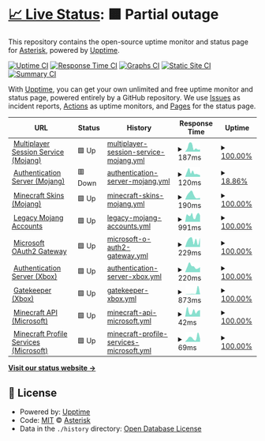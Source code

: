 # [📈 Live Status](https://ast3risk-ops.github.io/lapsus-status): <!--live status--> **🟧 Partial outage**

This repository contains the open-source uptime monitor and status page for [Asterisk](https://ast3risk-ops.carrd.co), powered by [Upptime](https://github.com/upptime/upptime).

[![Uptime CI](https://github.com/ast3risk-ops/lapsus-status/workflows/Uptime%20CI/badge.svg)](https://github.com/ast3risk-ops/lapsus-status/actions?query=workflow%3A%22Uptime+CI%22)
[![Response Time CI](https://github.com/ast3risk-ops/lapsus-status/workflows/Response%20Time%20CI/badge.svg)](https://github.com/ast3risk-ops/lapsus-status/actions?query=workflow%3A%22Response+Time+CI%22)
[![Graphs CI](https://github.com/ast3risk-ops/lapsus-status/workflows/Graphs%20CI/badge.svg)](https://github.com/ast3risk-ops/lapsus-status/actions?query=workflow%3A%22Graphs+CI%22)
[![Static Site CI](https://github.com/ast3risk-ops/lapsus-status/workflows/Static%20Site%20CI/badge.svg)](https://github.com/ast3risk-ops/lapsus-status/actions?query=workflow%3A%22Static+Site+CI%22)
[![Summary CI](https://github.com/ast3risk-ops/lapsus-status/workflows/Summary%20CI/badge.svg)](https://github.com/ast3risk-ops/lapsus-status/actions?query=workflow%3A%22Summary+CI%22)

With [Upptime](https://upptime.js.org), you can get your own unlimited and free uptime monitor and status page, powered entirely by a GitHub repository. We use [Issues](https://github.com/ast3risk-ops/lapsus-status/issues) as incident reports, [Actions](https://github.com/ast3risk-ops/lapsus-status/actions) as uptime monitors, and [Pages](https://ast3risk-ops.github.io/lapsus-status) for the status page.

<!--start: status pages-->
<!-- This summary is generated by Upptime (https://github.com/upptime/upptime) -->
<!-- Do not edit this manually, your changes will be overwritten -->
<!-- prettier-ignore -->
| URL | Status | History | Response Time | Uptime |
| --- | ------ | ------- | ------------- | ------ |
| <img alt="" src="https://icons.duckduckgo.com/ip3/session.minecraft.net.ico" height="13"> [Multiplayer Session Service (Mojang)](https://session.minecraft.net) | 🟩 Up | [multiplayer-session-service-mojang.yml](https://github.com/Ast3risk-ops/lapsus-status/commits/HEAD/history/multiplayer-session-service-mojang.yml) | <details><summary><img alt="Response time graph" src="./graphs/multiplayer-session-service-mojang/response-time-week.png" height="20"> 187ms</summary><br><a href="https://ast3risk-ops.github.io/lapsus-status/history/multiplayer-session-service-mojang"><img alt="Response time 199" src="https://img.shields.io/endpoint?url=https%3A%2F%2Fraw.githubusercontent.com%2FAst3risk-ops%2Flapsus-status%2FHEAD%2Fapi%2Fmultiplayer-session-service-mojang%2Fresponse-time.json"></a><br><a href="https://ast3risk-ops.github.io/lapsus-status/history/multiplayer-session-service-mojang"><img alt="24-hour response time 93" src="https://img.shields.io/endpoint?url=https%3A%2F%2Fraw.githubusercontent.com%2FAst3risk-ops%2Flapsus-status%2FHEAD%2Fapi%2Fmultiplayer-session-service-mojang%2Fresponse-time-day.json"></a><br><a href="https://ast3risk-ops.github.io/lapsus-status/history/multiplayer-session-service-mojang"><img alt="7-day response time 187" src="https://img.shields.io/endpoint?url=https%3A%2F%2Fraw.githubusercontent.com%2FAst3risk-ops%2Flapsus-status%2FHEAD%2Fapi%2Fmultiplayer-session-service-mojang%2Fresponse-time-week.json"></a><br><a href="https://ast3risk-ops.github.io/lapsus-status/history/multiplayer-session-service-mojang"><img alt="30-day response time 175" src="https://img.shields.io/endpoint?url=https%3A%2F%2Fraw.githubusercontent.com%2FAst3risk-ops%2Flapsus-status%2FHEAD%2Fapi%2Fmultiplayer-session-service-mojang%2Fresponse-time-month.json"></a><br><a href="https://ast3risk-ops.github.io/lapsus-status/history/multiplayer-session-service-mojang"><img alt="1-year response time 199" src="https://img.shields.io/endpoint?url=https%3A%2F%2Fraw.githubusercontent.com%2FAst3risk-ops%2Flapsus-status%2FHEAD%2Fapi%2Fmultiplayer-session-service-mojang%2Fresponse-time-year.json"></a></details> | <details><summary><a href="https://ast3risk-ops.github.io/lapsus-status/history/multiplayer-session-service-mojang">100.00%</a></summary><a href="https://ast3risk-ops.github.io/lapsus-status/history/multiplayer-session-service-mojang"><img alt="All-time uptime 99.93%" src="https://img.shields.io/endpoint?url=https%3A%2F%2Fraw.githubusercontent.com%2FAst3risk-ops%2Flapsus-status%2FHEAD%2Fapi%2Fmultiplayer-session-service-mojang%2Fuptime.json"></a><br><a href="https://ast3risk-ops.github.io/lapsus-status/history/multiplayer-session-service-mojang"><img alt="24-hour uptime 100.00%" src="https://img.shields.io/endpoint?url=https%3A%2F%2Fraw.githubusercontent.com%2FAst3risk-ops%2Flapsus-status%2FHEAD%2Fapi%2Fmultiplayer-session-service-mojang%2Fuptime-day.json"></a><br><a href="https://ast3risk-ops.github.io/lapsus-status/history/multiplayer-session-service-mojang"><img alt="7-day uptime 100.00%" src="https://img.shields.io/endpoint?url=https%3A%2F%2Fraw.githubusercontent.com%2FAst3risk-ops%2Flapsus-status%2FHEAD%2Fapi%2Fmultiplayer-session-service-mojang%2Fuptime-week.json"></a><br><a href="https://ast3risk-ops.github.io/lapsus-status/history/multiplayer-session-service-mojang"><img alt="30-day uptime 100.00%" src="https://img.shields.io/endpoint?url=https%3A%2F%2Fraw.githubusercontent.com%2FAst3risk-ops%2Flapsus-status%2FHEAD%2Fapi%2Fmultiplayer-session-service-mojang%2Fuptime-month.json"></a><br><a href="https://ast3risk-ops.github.io/lapsus-status/history/multiplayer-session-service-mojang"><img alt="1-year uptime 99.93%" src="https://img.shields.io/endpoint?url=https%3A%2F%2Fraw.githubusercontent.com%2FAst3risk-ops%2Flapsus-status%2FHEAD%2Fapi%2Fmultiplayer-session-service-mojang%2Fuptime-year.json"></a></details>
| <img alt="" src="https://icons.duckduckgo.com/ip3/authserver.mojang.com.ico" height="13"> [Authentication Server (Mojang)](https://authserver.mojang.com) | 🟥 Down | [authentication-server-mojang.yml](https://github.com/Ast3risk-ops/lapsus-status/commits/HEAD/history/authentication-server-mojang.yml) | <details><summary><img alt="Response time graph" src="./graphs/authentication-server-mojang/response-time-week.png" height="20"> 120ms</summary><br><a href="https://ast3risk-ops.github.io/lapsus-status/history/authentication-server-mojang"><img alt="Response time 249" src="https://img.shields.io/endpoint?url=https%3A%2F%2Fraw.githubusercontent.com%2FAst3risk-ops%2Flapsus-status%2FHEAD%2Fapi%2Fauthentication-server-mojang%2Fresponse-time.json"></a><br><a href="https://ast3risk-ops.github.io/lapsus-status/history/authentication-server-mojang"><img alt="24-hour response time 49" src="https://img.shields.io/endpoint?url=https%3A%2F%2Fraw.githubusercontent.com%2FAst3risk-ops%2Flapsus-status%2FHEAD%2Fapi%2Fauthentication-server-mojang%2Fresponse-time-day.json"></a><br><a href="https://ast3risk-ops.github.io/lapsus-status/history/authentication-server-mojang"><img alt="7-day response time 120" src="https://img.shields.io/endpoint?url=https%3A%2F%2Fraw.githubusercontent.com%2FAst3risk-ops%2Flapsus-status%2FHEAD%2Fapi%2Fauthentication-server-mojang%2Fresponse-time-week.json"></a><br><a href="https://ast3risk-ops.github.io/lapsus-status/history/authentication-server-mojang"><img alt="30-day response time 186" src="https://img.shields.io/endpoint?url=https%3A%2F%2Fraw.githubusercontent.com%2FAst3risk-ops%2Flapsus-status%2FHEAD%2Fapi%2Fauthentication-server-mojang%2Fresponse-time-month.json"></a><br><a href="https://ast3risk-ops.github.io/lapsus-status/history/authentication-server-mojang"><img alt="1-year response time 249" src="https://img.shields.io/endpoint?url=https%3A%2F%2Fraw.githubusercontent.com%2FAst3risk-ops%2Flapsus-status%2FHEAD%2Fapi%2Fauthentication-server-mojang%2Fresponse-time-year.json"></a></details> | <details><summary><a href="https://ast3risk-ops.github.io/lapsus-status/history/authentication-server-mojang">18.86%</a></summary><a href="https://ast3risk-ops.github.io/lapsus-status/history/authentication-server-mojang"><img alt="All-time uptime 93.09%" src="https://img.shields.io/endpoint?url=https%3A%2F%2Fraw.githubusercontent.com%2FAst3risk-ops%2Flapsus-status%2FHEAD%2Fapi%2Fauthentication-server-mojang%2Fuptime.json"></a><br><a href="https://ast3risk-ops.github.io/lapsus-status/history/authentication-server-mojang"><img alt="24-hour uptime 0.00%" src="https://img.shields.io/endpoint?url=https%3A%2F%2Fraw.githubusercontent.com%2FAst3risk-ops%2Flapsus-status%2FHEAD%2Fapi%2Fauthentication-server-mojang%2Fuptime-day.json"></a><br><a href="https://ast3risk-ops.github.io/lapsus-status/history/authentication-server-mojang"><img alt="7-day uptime 18.86%" src="https://img.shields.io/endpoint?url=https%3A%2F%2Fraw.githubusercontent.com%2FAst3risk-ops%2Flapsus-status%2FHEAD%2Fapi%2Fauthentication-server-mojang%2Fuptime-week.json"></a><br><a href="https://ast3risk-ops.github.io/lapsus-status/history/authentication-server-mojang"><img alt="30-day uptime 81.33%" src="https://img.shields.io/endpoint?url=https%3A%2F%2Fraw.githubusercontent.com%2FAst3risk-ops%2Flapsus-status%2FHEAD%2Fapi%2Fauthentication-server-mojang%2Fuptime-month.json"></a><br><a href="https://ast3risk-ops.github.io/lapsus-status/history/authentication-server-mojang"><img alt="1-year uptime 93.09%" src="https://img.shields.io/endpoint?url=https%3A%2F%2Fraw.githubusercontent.com%2FAst3risk-ops%2Flapsus-status%2FHEAD%2Fapi%2Fauthentication-server-mojang%2Fuptime-year.json"></a></details>
| <img alt="" src="https://icons.duckduckgo.com/ip3/textures.minecraft.net.ico" height="13"> [Minecraft Skins (Mojang)](https://textures.minecraft.net) | 🟩 Up | [minecraft-skins-mojang.yml](https://github.com/Ast3risk-ops/lapsus-status/commits/HEAD/history/minecraft-skins-mojang.yml) | <details><summary><img alt="Response time graph" src="./graphs/minecraft-skins-mojang/response-time-week.png" height="20"> 190ms</summary><br><a href="https://ast3risk-ops.github.io/lapsus-status/history/minecraft-skins-mojang"><img alt="Response time 179" src="https://img.shields.io/endpoint?url=https%3A%2F%2Fraw.githubusercontent.com%2FAst3risk-ops%2Flapsus-status%2FHEAD%2Fapi%2Fminecraft-skins-mojang%2Fresponse-time.json"></a><br><a href="https://ast3risk-ops.github.io/lapsus-status/history/minecraft-skins-mojang"><img alt="24-hour response time 70" src="https://img.shields.io/endpoint?url=https%3A%2F%2Fraw.githubusercontent.com%2FAst3risk-ops%2Flapsus-status%2FHEAD%2Fapi%2Fminecraft-skins-mojang%2Fresponse-time-day.json"></a><br><a href="https://ast3risk-ops.github.io/lapsus-status/history/minecraft-skins-mojang"><img alt="7-day response time 190" src="https://img.shields.io/endpoint?url=https%3A%2F%2Fraw.githubusercontent.com%2FAst3risk-ops%2Flapsus-status%2FHEAD%2Fapi%2Fminecraft-skins-mojang%2Fresponse-time-week.json"></a><br><a href="https://ast3risk-ops.github.io/lapsus-status/history/minecraft-skins-mojang"><img alt="30-day response time 171" src="https://img.shields.io/endpoint?url=https%3A%2F%2Fraw.githubusercontent.com%2FAst3risk-ops%2Flapsus-status%2FHEAD%2Fapi%2Fminecraft-skins-mojang%2Fresponse-time-month.json"></a><br><a href="https://ast3risk-ops.github.io/lapsus-status/history/minecraft-skins-mojang"><img alt="1-year response time 179" src="https://img.shields.io/endpoint?url=https%3A%2F%2Fraw.githubusercontent.com%2FAst3risk-ops%2Flapsus-status%2FHEAD%2Fapi%2Fminecraft-skins-mojang%2Fresponse-time-year.json"></a></details> | <details><summary><a href="https://ast3risk-ops.github.io/lapsus-status/history/minecraft-skins-mojang">100.00%</a></summary><a href="https://ast3risk-ops.github.io/lapsus-status/history/minecraft-skins-mojang"><img alt="All-time uptime 99.86%" src="https://img.shields.io/endpoint?url=https%3A%2F%2Fraw.githubusercontent.com%2FAst3risk-ops%2Flapsus-status%2FHEAD%2Fapi%2Fminecraft-skins-mojang%2Fuptime.json"></a><br><a href="https://ast3risk-ops.github.io/lapsus-status/history/minecraft-skins-mojang"><img alt="24-hour uptime 100.00%" src="https://img.shields.io/endpoint?url=https%3A%2F%2Fraw.githubusercontent.com%2FAst3risk-ops%2Flapsus-status%2FHEAD%2Fapi%2Fminecraft-skins-mojang%2Fuptime-day.json"></a><br><a href="https://ast3risk-ops.github.io/lapsus-status/history/minecraft-skins-mojang"><img alt="7-day uptime 100.00%" src="https://img.shields.io/endpoint?url=https%3A%2F%2Fraw.githubusercontent.com%2FAst3risk-ops%2Flapsus-status%2FHEAD%2Fapi%2Fminecraft-skins-mojang%2Fuptime-week.json"></a><br><a href="https://ast3risk-ops.github.io/lapsus-status/history/minecraft-skins-mojang"><img alt="30-day uptime 100.00%" src="https://img.shields.io/endpoint?url=https%3A%2F%2Fraw.githubusercontent.com%2FAst3risk-ops%2Flapsus-status%2FHEAD%2Fapi%2Fminecraft-skins-mojang%2Fuptime-month.json"></a><br><a href="https://ast3risk-ops.github.io/lapsus-status/history/minecraft-skins-mojang"><img alt="1-year uptime 99.86%" src="https://img.shields.io/endpoint?url=https%3A%2F%2Fraw.githubusercontent.com%2FAst3risk-ops%2Flapsus-status%2FHEAD%2Fapi%2Fminecraft-skins-mojang%2Fuptime-year.json"></a></details>
| <img alt="" src="https://icons.duckduckgo.com/ip3/account.mojang.com.ico" height="13"> [Legacy Mojang Accounts](https://account.mojang.com/login) | 🟩 Up | [legacy-mojang-accounts.yml](https://github.com/Ast3risk-ops/lapsus-status/commits/HEAD/history/legacy-mojang-accounts.yml) | <details><summary><img alt="Response time graph" src="./graphs/legacy-mojang-accounts/response-time-week.png" height="20"> 991ms</summary><br><a href="https://ast3risk-ops.github.io/lapsus-status/history/legacy-mojang-accounts"><img alt="Response time 214" src="https://img.shields.io/endpoint?url=https%3A%2F%2Fraw.githubusercontent.com%2FAst3risk-ops%2Flapsus-status%2FHEAD%2Fapi%2Flegacy-mojang-accounts%2Fresponse-time.json"></a><br><a href="https://ast3risk-ops.github.io/lapsus-status/history/legacy-mojang-accounts"><img alt="24-hour response time 1007" src="https://img.shields.io/endpoint?url=https%3A%2F%2Fraw.githubusercontent.com%2FAst3risk-ops%2Flapsus-status%2FHEAD%2Fapi%2Flegacy-mojang-accounts%2Fresponse-time-day.json"></a><br><a href="https://ast3risk-ops.github.io/lapsus-status/history/legacy-mojang-accounts"><img alt="7-day response time 991" src="https://img.shields.io/endpoint?url=https%3A%2F%2Fraw.githubusercontent.com%2FAst3risk-ops%2Flapsus-status%2FHEAD%2Fapi%2Flegacy-mojang-accounts%2Fresponse-time-week.json"></a><br><a href="https://ast3risk-ops.github.io/lapsus-status/history/legacy-mojang-accounts"><img alt="30-day response time 373" src="https://img.shields.io/endpoint?url=https%3A%2F%2Fraw.githubusercontent.com%2FAst3risk-ops%2Flapsus-status%2FHEAD%2Fapi%2Flegacy-mojang-accounts%2Fresponse-time-month.json"></a><br><a href="https://ast3risk-ops.github.io/lapsus-status/history/legacy-mojang-accounts"><img alt="1-year response time 214" src="https://img.shields.io/endpoint?url=https%3A%2F%2Fraw.githubusercontent.com%2FAst3risk-ops%2Flapsus-status%2FHEAD%2Fapi%2Flegacy-mojang-accounts%2Fresponse-time-year.json"></a></details> | <details><summary><a href="https://ast3risk-ops.github.io/lapsus-status/history/legacy-mojang-accounts">100.00%</a></summary><a href="https://ast3risk-ops.github.io/lapsus-status/history/legacy-mojang-accounts"><img alt="All-time uptime 100.00%" src="https://img.shields.io/endpoint?url=https%3A%2F%2Fraw.githubusercontent.com%2FAst3risk-ops%2Flapsus-status%2FHEAD%2Fapi%2Flegacy-mojang-accounts%2Fuptime.json"></a><br><a href="https://ast3risk-ops.github.io/lapsus-status/history/legacy-mojang-accounts"><img alt="24-hour uptime 100.00%" src="https://img.shields.io/endpoint?url=https%3A%2F%2Fraw.githubusercontent.com%2FAst3risk-ops%2Flapsus-status%2FHEAD%2Fapi%2Flegacy-mojang-accounts%2Fuptime-day.json"></a><br><a href="https://ast3risk-ops.github.io/lapsus-status/history/legacy-mojang-accounts"><img alt="7-day uptime 100.00%" src="https://img.shields.io/endpoint?url=https%3A%2F%2Fraw.githubusercontent.com%2FAst3risk-ops%2Flapsus-status%2FHEAD%2Fapi%2Flegacy-mojang-accounts%2Fuptime-week.json"></a><br><a href="https://ast3risk-ops.github.io/lapsus-status/history/legacy-mojang-accounts"><img alt="30-day uptime 100.00%" src="https://img.shields.io/endpoint?url=https%3A%2F%2Fraw.githubusercontent.com%2FAst3risk-ops%2Flapsus-status%2FHEAD%2Fapi%2Flegacy-mojang-accounts%2Fuptime-month.json"></a><br><a href="https://ast3risk-ops.github.io/lapsus-status/history/legacy-mojang-accounts"><img alt="1-year uptime 100.00%" src="https://img.shields.io/endpoint?url=https%3A%2F%2Fraw.githubusercontent.com%2FAst3risk-ops%2Flapsus-status%2FHEAD%2Fapi%2Flegacy-mojang-accounts%2Fuptime-year.json"></a></details>
| <img alt="" src="https://icons.duckduckgo.com/ip3/login.microsoftonline.com.ico" height="13"> [Microsoft OAuth2 Gateway](https://login.microsoftonline.com/consumers/oauth2/v2.0/token) | 🟩 Up | [microsoft-o-auth2-gateway.yml](https://github.com/Ast3risk-ops/lapsus-status/commits/HEAD/history/microsoft-o-auth2-gateway.yml) | <details><summary><img alt="Response time graph" src="./graphs/microsoft-o-auth2-gateway/response-time-week.png" height="20"> 229ms</summary><br><a href="https://ast3risk-ops.github.io/lapsus-status/history/microsoft-o-auth2-gateway"><img alt="Response time 178" src="https://img.shields.io/endpoint?url=https%3A%2F%2Fraw.githubusercontent.com%2FAst3risk-ops%2Flapsus-status%2FHEAD%2Fapi%2Fmicrosoft-o-auth2-gateway%2Fresponse-time.json"></a><br><a href="https://ast3risk-ops.github.io/lapsus-status/history/microsoft-o-auth2-gateway"><img alt="24-hour response time 315" src="https://img.shields.io/endpoint?url=https%3A%2F%2Fraw.githubusercontent.com%2FAst3risk-ops%2Flapsus-status%2FHEAD%2Fapi%2Fmicrosoft-o-auth2-gateway%2Fresponse-time-day.json"></a><br><a href="https://ast3risk-ops.github.io/lapsus-status/history/microsoft-o-auth2-gateway"><img alt="7-day response time 229" src="https://img.shields.io/endpoint?url=https%3A%2F%2Fraw.githubusercontent.com%2FAst3risk-ops%2Flapsus-status%2FHEAD%2Fapi%2Fmicrosoft-o-auth2-gateway%2Fresponse-time-week.json"></a><br><a href="https://ast3risk-ops.github.io/lapsus-status/history/microsoft-o-auth2-gateway"><img alt="30-day response time 211" src="https://img.shields.io/endpoint?url=https%3A%2F%2Fraw.githubusercontent.com%2FAst3risk-ops%2Flapsus-status%2FHEAD%2Fapi%2Fmicrosoft-o-auth2-gateway%2Fresponse-time-month.json"></a><br><a href="https://ast3risk-ops.github.io/lapsus-status/history/microsoft-o-auth2-gateway"><img alt="1-year response time 178" src="https://img.shields.io/endpoint?url=https%3A%2F%2Fraw.githubusercontent.com%2FAst3risk-ops%2Flapsus-status%2FHEAD%2Fapi%2Fmicrosoft-o-auth2-gateway%2Fresponse-time-year.json"></a></details> | <details><summary><a href="https://ast3risk-ops.github.io/lapsus-status/history/microsoft-o-auth2-gateway">100.00%</a></summary><a href="https://ast3risk-ops.github.io/lapsus-status/history/microsoft-o-auth2-gateway"><img alt="All-time uptime 100.00%" src="https://img.shields.io/endpoint?url=https%3A%2F%2Fraw.githubusercontent.com%2FAst3risk-ops%2Flapsus-status%2FHEAD%2Fapi%2Fmicrosoft-o-auth2-gateway%2Fuptime.json"></a><br><a href="https://ast3risk-ops.github.io/lapsus-status/history/microsoft-o-auth2-gateway"><img alt="24-hour uptime 100.00%" src="https://img.shields.io/endpoint?url=https%3A%2F%2Fraw.githubusercontent.com%2FAst3risk-ops%2Flapsus-status%2FHEAD%2Fapi%2Fmicrosoft-o-auth2-gateway%2Fuptime-day.json"></a><br><a href="https://ast3risk-ops.github.io/lapsus-status/history/microsoft-o-auth2-gateway"><img alt="7-day uptime 100.00%" src="https://img.shields.io/endpoint?url=https%3A%2F%2Fraw.githubusercontent.com%2FAst3risk-ops%2Flapsus-status%2FHEAD%2Fapi%2Fmicrosoft-o-auth2-gateway%2Fuptime-week.json"></a><br><a href="https://ast3risk-ops.github.io/lapsus-status/history/microsoft-o-auth2-gateway"><img alt="30-day uptime 100.00%" src="https://img.shields.io/endpoint?url=https%3A%2F%2Fraw.githubusercontent.com%2FAst3risk-ops%2Flapsus-status%2FHEAD%2Fapi%2Fmicrosoft-o-auth2-gateway%2Fuptime-month.json"></a><br><a href="https://ast3risk-ops.github.io/lapsus-status/history/microsoft-o-auth2-gateway"><img alt="1-year uptime 100.00%" src="https://img.shields.io/endpoint?url=https%3A%2F%2Fraw.githubusercontent.com%2FAst3risk-ops%2Flapsus-status%2FHEAD%2Fapi%2Fmicrosoft-o-auth2-gateway%2Fuptime-year.json"></a></details>
| <img alt="" src="https://icons.duckduckgo.com/ip3/user.auth.xboxlive.com.ico" height="13"> [Authentication Server (Xbox)](https://user.auth.xboxlive.com/user/authenticate) | 🟩 Up | [authentication-server-xbox.yml](https://github.com/Ast3risk-ops/lapsus-status/commits/HEAD/history/authentication-server-xbox.yml) | <details><summary><img alt="Response time graph" src="./graphs/authentication-server-xbox/response-time-week.png" height="20"> 220ms</summary><br><a href="https://ast3risk-ops.github.io/lapsus-status/history/authentication-server-xbox"><img alt="Response time 248" src="https://img.shields.io/endpoint?url=https%3A%2F%2Fraw.githubusercontent.com%2FAst3risk-ops%2Flapsus-status%2FHEAD%2Fapi%2Fauthentication-server-xbox%2Fresponse-time.json"></a><br><a href="https://ast3risk-ops.github.io/lapsus-status/history/authentication-server-xbox"><img alt="24-hour response time 193" src="https://img.shields.io/endpoint?url=https%3A%2F%2Fraw.githubusercontent.com%2FAst3risk-ops%2Flapsus-status%2FHEAD%2Fapi%2Fauthentication-server-xbox%2Fresponse-time-day.json"></a><br><a href="https://ast3risk-ops.github.io/lapsus-status/history/authentication-server-xbox"><img alt="7-day response time 220" src="https://img.shields.io/endpoint?url=https%3A%2F%2Fraw.githubusercontent.com%2FAst3risk-ops%2Flapsus-status%2FHEAD%2Fapi%2Fauthentication-server-xbox%2Fresponse-time-week.json"></a><br><a href="https://ast3risk-ops.github.io/lapsus-status/history/authentication-server-xbox"><img alt="30-day response time 241" src="https://img.shields.io/endpoint?url=https%3A%2F%2Fraw.githubusercontent.com%2FAst3risk-ops%2Flapsus-status%2FHEAD%2Fapi%2Fauthentication-server-xbox%2Fresponse-time-month.json"></a><br><a href="https://ast3risk-ops.github.io/lapsus-status/history/authentication-server-xbox"><img alt="1-year response time 248" src="https://img.shields.io/endpoint?url=https%3A%2F%2Fraw.githubusercontent.com%2FAst3risk-ops%2Flapsus-status%2FHEAD%2Fapi%2Fauthentication-server-xbox%2Fresponse-time-year.json"></a></details> | <details><summary><a href="https://ast3risk-ops.github.io/lapsus-status/history/authentication-server-xbox">100.00%</a></summary><a href="https://ast3risk-ops.github.io/lapsus-status/history/authentication-server-xbox"><img alt="All-time uptime 99.93%" src="https://img.shields.io/endpoint?url=https%3A%2F%2Fraw.githubusercontent.com%2FAst3risk-ops%2Flapsus-status%2FHEAD%2Fapi%2Fauthentication-server-xbox%2Fuptime.json"></a><br><a href="https://ast3risk-ops.github.io/lapsus-status/history/authentication-server-xbox"><img alt="24-hour uptime 100.00%" src="https://img.shields.io/endpoint?url=https%3A%2F%2Fraw.githubusercontent.com%2FAst3risk-ops%2Flapsus-status%2FHEAD%2Fapi%2Fauthentication-server-xbox%2Fuptime-day.json"></a><br><a href="https://ast3risk-ops.github.io/lapsus-status/history/authentication-server-xbox"><img alt="7-day uptime 100.00%" src="https://img.shields.io/endpoint?url=https%3A%2F%2Fraw.githubusercontent.com%2FAst3risk-ops%2Flapsus-status%2FHEAD%2Fapi%2Fauthentication-server-xbox%2Fuptime-week.json"></a><br><a href="https://ast3risk-ops.github.io/lapsus-status/history/authentication-server-xbox"><img alt="30-day uptime 100.00%" src="https://img.shields.io/endpoint?url=https%3A%2F%2Fraw.githubusercontent.com%2FAst3risk-ops%2Flapsus-status%2FHEAD%2Fapi%2Fauthentication-server-xbox%2Fuptime-month.json"></a><br><a href="https://ast3risk-ops.github.io/lapsus-status/history/authentication-server-xbox"><img alt="1-year uptime 99.93%" src="https://img.shields.io/endpoint?url=https%3A%2F%2Fraw.githubusercontent.com%2FAst3risk-ops%2Flapsus-status%2FHEAD%2Fapi%2Fauthentication-server-xbox%2Fuptime-year.json"></a></details>
| <img alt="" src="https://icons.duckduckgo.com/ip3/xsts.auth.xboxlive.com.ico" height="13"> [Gatekeeper (Xbox)](https://xsts.auth.xboxlive.com/xsts/authorize) | 🟩 Up | [gatekeeper-xbox.yml](https://github.com/Ast3risk-ops/lapsus-status/commits/HEAD/history/gatekeeper-xbox.yml) | <details><summary><img alt="Response time graph" src="./graphs/gatekeeper-xbox/response-time-week.png" height="20"> 873ms</summary><br><a href="https://ast3risk-ops.github.io/lapsus-status/history/gatekeeper-xbox"><img alt="Response time 292" src="https://img.shields.io/endpoint?url=https%3A%2F%2Fraw.githubusercontent.com%2FAst3risk-ops%2Flapsus-status%2FHEAD%2Fapi%2Fgatekeeper-xbox%2Fresponse-time.json"></a><br><a href="https://ast3risk-ops.github.io/lapsus-status/history/gatekeeper-xbox"><img alt="24-hour response time 99" src="https://img.shields.io/endpoint?url=https%3A%2F%2Fraw.githubusercontent.com%2FAst3risk-ops%2Flapsus-status%2FHEAD%2Fapi%2Fgatekeeper-xbox%2Fresponse-time-day.json"></a><br><a href="https://ast3risk-ops.github.io/lapsus-status/history/gatekeeper-xbox"><img alt="7-day response time 873" src="https://img.shields.io/endpoint?url=https%3A%2F%2Fraw.githubusercontent.com%2FAst3risk-ops%2Flapsus-status%2FHEAD%2Fapi%2Fgatekeeper-xbox%2Fresponse-time-week.json"></a><br><a href="https://ast3risk-ops.github.io/lapsus-status/history/gatekeeper-xbox"><img alt="30-day response time 347" src="https://img.shields.io/endpoint?url=https%3A%2F%2Fraw.githubusercontent.com%2FAst3risk-ops%2Flapsus-status%2FHEAD%2Fapi%2Fgatekeeper-xbox%2Fresponse-time-month.json"></a><br><a href="https://ast3risk-ops.github.io/lapsus-status/history/gatekeeper-xbox"><img alt="1-year response time 292" src="https://img.shields.io/endpoint?url=https%3A%2F%2Fraw.githubusercontent.com%2FAst3risk-ops%2Flapsus-status%2FHEAD%2Fapi%2Fgatekeeper-xbox%2Fresponse-time-year.json"></a></details> | <details><summary><a href="https://ast3risk-ops.github.io/lapsus-status/history/gatekeeper-xbox">100.00%</a></summary><a href="https://ast3risk-ops.github.io/lapsus-status/history/gatekeeper-xbox"><img alt="All-time uptime 99.93%" src="https://img.shields.io/endpoint?url=https%3A%2F%2Fraw.githubusercontent.com%2FAst3risk-ops%2Flapsus-status%2FHEAD%2Fapi%2Fgatekeeper-xbox%2Fuptime.json"></a><br><a href="https://ast3risk-ops.github.io/lapsus-status/history/gatekeeper-xbox"><img alt="24-hour uptime 100.00%" src="https://img.shields.io/endpoint?url=https%3A%2F%2Fraw.githubusercontent.com%2FAst3risk-ops%2Flapsus-status%2FHEAD%2Fapi%2Fgatekeeper-xbox%2Fuptime-day.json"></a><br><a href="https://ast3risk-ops.github.io/lapsus-status/history/gatekeeper-xbox"><img alt="7-day uptime 100.00%" src="https://img.shields.io/endpoint?url=https%3A%2F%2Fraw.githubusercontent.com%2FAst3risk-ops%2Flapsus-status%2FHEAD%2Fapi%2Fgatekeeper-xbox%2Fuptime-week.json"></a><br><a href="https://ast3risk-ops.github.io/lapsus-status/history/gatekeeper-xbox"><img alt="30-day uptime 100.00%" src="https://img.shields.io/endpoint?url=https%3A%2F%2Fraw.githubusercontent.com%2FAst3risk-ops%2Flapsus-status%2FHEAD%2Fapi%2Fgatekeeper-xbox%2Fuptime-month.json"></a><br><a href="https://ast3risk-ops.github.io/lapsus-status/history/gatekeeper-xbox"><img alt="1-year uptime 99.93%" src="https://img.shields.io/endpoint?url=https%3A%2F%2Fraw.githubusercontent.com%2FAst3risk-ops%2Flapsus-status%2FHEAD%2Fapi%2Fgatekeeper-xbox%2Fuptime-year.json"></a></details>
| <img alt="" src="https://icons.duckduckgo.com/ip3/api.minecraftservices.com.ico" height="13"> [Minecraft API (Microsoft)](https://api.minecraftservices.com/authentication/login_with_xbox) | 🟩 Up | [minecraft-api-microsoft.yml](https://github.com/Ast3risk-ops/lapsus-status/commits/HEAD/history/minecraft-api-microsoft.yml) | <details><summary><img alt="Response time graph" src="./graphs/minecraft-api-microsoft/response-time-week.png" height="20"> 42ms</summary><br><a href="https://ast3risk-ops.github.io/lapsus-status/history/minecraft-api-microsoft"><img alt="Response time 54" src="https://img.shields.io/endpoint?url=https%3A%2F%2Fraw.githubusercontent.com%2FAst3risk-ops%2Flapsus-status%2FHEAD%2Fapi%2Fminecraft-api-microsoft%2Fresponse-time.json"></a><br><a href="https://ast3risk-ops.github.io/lapsus-status/history/minecraft-api-microsoft"><img alt="24-hour response time 52" src="https://img.shields.io/endpoint?url=https%3A%2F%2Fraw.githubusercontent.com%2FAst3risk-ops%2Flapsus-status%2FHEAD%2Fapi%2Fminecraft-api-microsoft%2Fresponse-time-day.json"></a><br><a href="https://ast3risk-ops.github.io/lapsus-status/history/minecraft-api-microsoft"><img alt="7-day response time 42" src="https://img.shields.io/endpoint?url=https%3A%2F%2Fraw.githubusercontent.com%2FAst3risk-ops%2Flapsus-status%2FHEAD%2Fapi%2Fminecraft-api-microsoft%2Fresponse-time-week.json"></a><br><a href="https://ast3risk-ops.github.io/lapsus-status/history/minecraft-api-microsoft"><img alt="30-day response time 53" src="https://img.shields.io/endpoint?url=https%3A%2F%2Fraw.githubusercontent.com%2FAst3risk-ops%2Flapsus-status%2FHEAD%2Fapi%2Fminecraft-api-microsoft%2Fresponse-time-month.json"></a><br><a href="https://ast3risk-ops.github.io/lapsus-status/history/minecraft-api-microsoft"><img alt="1-year response time 54" src="https://img.shields.io/endpoint?url=https%3A%2F%2Fraw.githubusercontent.com%2FAst3risk-ops%2Flapsus-status%2FHEAD%2Fapi%2Fminecraft-api-microsoft%2Fresponse-time-year.json"></a></details> | <details><summary><a href="https://ast3risk-ops.github.io/lapsus-status/history/minecraft-api-microsoft">100.00%</a></summary><a href="https://ast3risk-ops.github.io/lapsus-status/history/minecraft-api-microsoft"><img alt="All-time uptime 99.93%" src="https://img.shields.io/endpoint?url=https%3A%2F%2Fraw.githubusercontent.com%2FAst3risk-ops%2Flapsus-status%2FHEAD%2Fapi%2Fminecraft-api-microsoft%2Fuptime.json"></a><br><a href="https://ast3risk-ops.github.io/lapsus-status/history/minecraft-api-microsoft"><img alt="24-hour uptime 100.00%" src="https://img.shields.io/endpoint?url=https%3A%2F%2Fraw.githubusercontent.com%2FAst3risk-ops%2Flapsus-status%2FHEAD%2Fapi%2Fminecraft-api-microsoft%2Fuptime-day.json"></a><br><a href="https://ast3risk-ops.github.io/lapsus-status/history/minecraft-api-microsoft"><img alt="7-day uptime 100.00%" src="https://img.shields.io/endpoint?url=https%3A%2F%2Fraw.githubusercontent.com%2FAst3risk-ops%2Flapsus-status%2FHEAD%2Fapi%2Fminecraft-api-microsoft%2Fuptime-week.json"></a><br><a href="https://ast3risk-ops.github.io/lapsus-status/history/minecraft-api-microsoft"><img alt="30-day uptime 100.00%" src="https://img.shields.io/endpoint?url=https%3A%2F%2Fraw.githubusercontent.com%2FAst3risk-ops%2Flapsus-status%2FHEAD%2Fapi%2Fminecraft-api-microsoft%2Fuptime-month.json"></a><br><a href="https://ast3risk-ops.github.io/lapsus-status/history/minecraft-api-microsoft"><img alt="1-year uptime 99.93%" src="https://img.shields.io/endpoint?url=https%3A%2F%2Fraw.githubusercontent.com%2FAst3risk-ops%2Flapsus-status%2FHEAD%2Fapi%2Fminecraft-api-microsoft%2Fuptime-year.json"></a></details>
| <img alt="" src="https://icons.duckduckgo.com/ip3/api.minecraftservices.com.ico" height="13"> [Minecraft Profile Services (Microsoft)](https://api.minecraftservices.com/minecraft/profile) | 🟩 Up | [minecraft-profile-services-microsoft.yml](https://github.com/Ast3risk-ops/lapsus-status/commits/HEAD/history/minecraft-profile-services-microsoft.yml) | <details><summary><img alt="Response time graph" src="./graphs/minecraft-profile-services-microsoft/response-time-week.png" height="20"> 69ms</summary><br><a href="https://ast3risk-ops.github.io/lapsus-status/history/minecraft-profile-services-microsoft"><img alt="Response time 72" src="https://img.shields.io/endpoint?url=https%3A%2F%2Fraw.githubusercontent.com%2FAst3risk-ops%2Flapsus-status%2FHEAD%2Fapi%2Fminecraft-profile-services-microsoft%2Fresponse-time.json"></a><br><a href="https://ast3risk-ops.github.io/lapsus-status/history/minecraft-profile-services-microsoft"><img alt="24-hour response time 51" src="https://img.shields.io/endpoint?url=https%3A%2F%2Fraw.githubusercontent.com%2FAst3risk-ops%2Flapsus-status%2FHEAD%2Fapi%2Fminecraft-profile-services-microsoft%2Fresponse-time-day.json"></a><br><a href="https://ast3risk-ops.github.io/lapsus-status/history/minecraft-profile-services-microsoft"><img alt="7-day response time 69" src="https://img.shields.io/endpoint?url=https%3A%2F%2Fraw.githubusercontent.com%2FAst3risk-ops%2Flapsus-status%2FHEAD%2Fapi%2Fminecraft-profile-services-microsoft%2Fresponse-time-week.json"></a><br><a href="https://ast3risk-ops.github.io/lapsus-status/history/minecraft-profile-services-microsoft"><img alt="30-day response time 65" src="https://img.shields.io/endpoint?url=https%3A%2F%2Fraw.githubusercontent.com%2FAst3risk-ops%2Flapsus-status%2FHEAD%2Fapi%2Fminecraft-profile-services-microsoft%2Fresponse-time-month.json"></a><br><a href="https://ast3risk-ops.github.io/lapsus-status/history/minecraft-profile-services-microsoft"><img alt="1-year response time 72" src="https://img.shields.io/endpoint?url=https%3A%2F%2Fraw.githubusercontent.com%2FAst3risk-ops%2Flapsus-status%2FHEAD%2Fapi%2Fminecraft-profile-services-microsoft%2Fresponse-time-year.json"></a></details> | <details><summary><a href="https://ast3risk-ops.github.io/lapsus-status/history/minecraft-profile-services-microsoft">100.00%</a></summary><a href="https://ast3risk-ops.github.io/lapsus-status/history/minecraft-profile-services-microsoft"><img alt="All-time uptime 99.93%" src="https://img.shields.io/endpoint?url=https%3A%2F%2Fraw.githubusercontent.com%2FAst3risk-ops%2Flapsus-status%2FHEAD%2Fapi%2Fminecraft-profile-services-microsoft%2Fuptime.json"></a><br><a href="https://ast3risk-ops.github.io/lapsus-status/history/minecraft-profile-services-microsoft"><img alt="24-hour uptime 100.00%" src="https://img.shields.io/endpoint?url=https%3A%2F%2Fraw.githubusercontent.com%2FAst3risk-ops%2Flapsus-status%2FHEAD%2Fapi%2Fminecraft-profile-services-microsoft%2Fuptime-day.json"></a><br><a href="https://ast3risk-ops.github.io/lapsus-status/history/minecraft-profile-services-microsoft"><img alt="7-day uptime 100.00%" src="https://img.shields.io/endpoint?url=https%3A%2F%2Fraw.githubusercontent.com%2FAst3risk-ops%2Flapsus-status%2FHEAD%2Fapi%2Fminecraft-profile-services-microsoft%2Fuptime-week.json"></a><br><a href="https://ast3risk-ops.github.io/lapsus-status/history/minecraft-profile-services-microsoft"><img alt="30-day uptime 100.00%" src="https://img.shields.io/endpoint?url=https%3A%2F%2Fraw.githubusercontent.com%2FAst3risk-ops%2Flapsus-status%2FHEAD%2Fapi%2Fminecraft-profile-services-microsoft%2Fuptime-month.json"></a><br><a href="https://ast3risk-ops.github.io/lapsus-status/history/minecraft-profile-services-microsoft"><img alt="1-year uptime 99.93%" src="https://img.shields.io/endpoint?url=https%3A%2F%2Fraw.githubusercontent.com%2FAst3risk-ops%2Flapsus-status%2FHEAD%2Fapi%2Fminecraft-profile-services-microsoft%2Fuptime-year.json"></a></details>

<!--end: status pages-->

[**Visit our status website →**](https://ast3risk-ops.github.io/lapsus-status)

## 📄 License

- Powered by: [Upptime](https://github.com/upptime/upptime)
- Code: [MIT](./LICENSE) © [Asterisk](https://ast3risk-ops.carrd.co)
- Data in the `./history` directory: [Open Database License](https://opendatacommons.org/licenses/odbl/1-0/)

